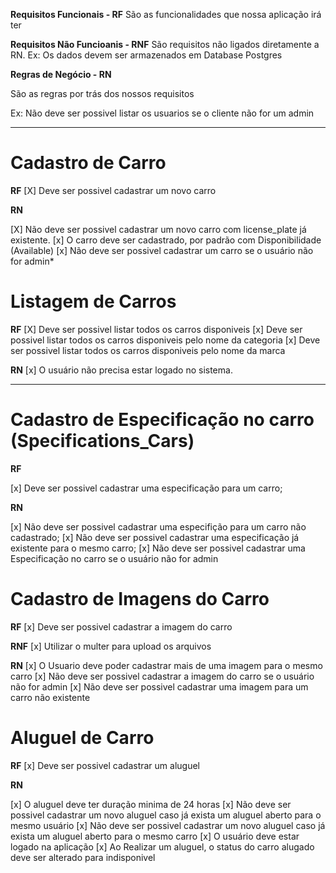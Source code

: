 **Requisitos Funcionais - RF**
São as funcionalidades que nossa aplicação irá ter

**Requisitos Não Funcioanis - RNF**
São requisitos não ligados diretamente a RN.
Ex: Os dados devem ser armazenados em Database Postgres


**Regras de Negócio - RN**

São as regras por trás dos nossos requisitos

Ex: Não deve ser possivel listar os usuarios se o cliente não for um admin
____________________________

# Cadastro de Carro
**RF**
[X] Deve ser possivel cadastrar um novo carro

**RN**

[X] Não deve ser possivel cadastrar um novo carro com license_plate já existente.
[x] O carro deve ser cadastrado, por padrão com Disponibilidade (Available)
[x] Não deve ser possivel cadastrar um carro se o usuário não for admin*

# Listagem de Carros

**RF**
[X] Deve ser possivel listar todos os carros disponiveis
[x] Deve ser possivel listar todos os carros disponiveis pelo nome da categoria
[x] Deve ser possivel listar todos os carros disponiveis pelo nome da marca

**RN**
[x] O usuário não precisa estar logado no sistema.
____________________________

# Cadastro de Especificação no carro (Specifications_Cars)
**RF**

[x] Deve ser possivel cadastrar uma especificação para um carro;

**RN**

[x] Não deve ser possivel cadastrar uma especifição para um carro não cadastrado;
[x] Não deve ser possivel cadastrar uma especificação já existente para o mesmo carro;
[x] Não deve ser possivel cadastrar uma Especificação no carro se o usuário não for admin


# Cadastro de Imagens do Carro

**RF**
[x] Deve ser possivel cadastrar a imagem do carro

**RNF**
[x] Utilizar o multer para upload os arquivos

**RN**
[x] O Usuario deve poder cadastrar mais de uma imagem para o mesmo carro
[x] Não deve ser possivel cadastrar a imagem do carro se o usuário não for admin
[x] Não deve ser possivel cadastrar uma imagem para um carro não existente

# Aluguel de Carro

**RF**
[x] Deve ser possivel cadastrar um aluguel



**RN**

[x] O aluguel deve ter duração minima de 24 horas
[x] Não deve ser possivel cadastrar um novo aluguel caso já exista um aluguel aberto para o mesmo usuário
[x] Não deve ser possivel cadastrar um novo aluguel caso já exista um aluguel aberto para o mesmo carro
[x] O usuário deve estar logado na aplicação
[x] Ao Realizar um aluguel, o status do carro alugado deve ser alterado para indisponivel

